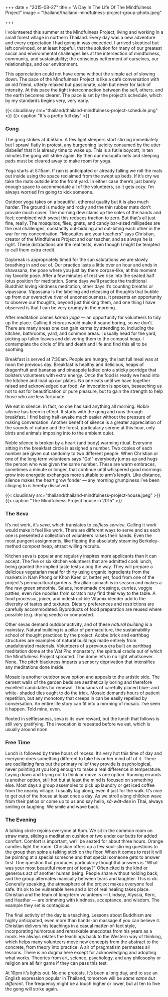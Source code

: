 +++
date = "2015-08-27"
title = "A Day In The Life Of The Mindfulness Project"
image = "thailand/thailand-mindfulness-project-group-photo.jpeg"

+++

I volunteered this summer at the Mindfulness Project, living and working in a small forest village in northern Thailand. Every day was a new adventure and every expectation I had going in was exceeded. I arrived skeptical but left convinced, or at least hopeful, that the solution for many of our greatest social and environmental challenges lies at the intersection of mindfulness, community, and sustainability; the conscious betterment of ourselves, our relationships, and our environment.

This appreciation could not have come without the simple act of slowing down. The pace of the Mindfulness Project is like a café conversation with an old friend, utterly relaxed but passionate, calm but never for lack of intensity. At this pace the tight interconnection between the self, others, and the earth becomes clearer. The pace is set by the project’s schedule, which by my standards begins very, very early.

{{< cloudinary src="thailand/thailand-mindfulness-project-schedule.png" >}}
{{< caption "It's a pretty full day" >}}

### Gong

The gong strikes at 4:50am. A few light sleepers start stirring immediately but I sprawl flatly in protest, any burgeoning lucidity consumed by the utter disbelief that it is already time to wake up. This is a futile boycott; in ten minutes the gong will strike again. By then our mosquito nets and sleeping pads must be cleared away to make room for yoga.

Yoga starts at 5:15am. If rain is anticipated or already falling we roll the mats out inside using the space reclaimed from the swept up beds. If it’s dry we take the mats outside into the front yard. In either case there’s just barely enough space to accommodate all of the volunteers, so it gets cozy. I’m always worried I’m going to kick someone.

Outdoor yoga takes on a beautiful, ethereal quality but it is also much harder. The ground is muddy and rocky and the thin rubber mats don’t provide much cover. The morning dew clams up the soles of the hands and feet; combined with sweat this reduces traction to zero. But that’s all just fine, really. The mosquitos, flies, gnats, and candy bar-sized millipedes are the real challenges, constantly out-bidding and out-biting each other in the war for my concentration. "Mosquitos are your teachers" says Christian, creator of the Mindfulness Project and our teacher, and as always he is right. These distractions are the real tests, even though I might be tempted to call them extra credit.

Daybreak is appropriately timed for the sun salutations we are slowly breathing in and out of. Our practice lasts a little over an hour and ends in shavasana, the pose where you just lay there corpse-like, at this moment my favorite pose. After a few minutes of rest we rise into the seated half lotus position for meditation. Some days we’ll practice the traditional Buddhist loving kindness meditation, other days it’s counting breaths or vipassana. Vipassana is the labeling and releasing of thoughts that bubble up from our overactive river of unconsciousness. It presents an opportunity to observe our thoughts, beyond just thinking them, and one thing I have observed is that I can be very grumpy in the morning.

After meditation comes *karma yoga* — an opportunity for volunteers to tidy up the place. Calling it *chores* would make it sound boring, so we don't. There are many areas one can gain karma by attending to, including the kitchen, bathrooms, yard, and common areas. I usually head for the yard, picking up fallen leaves and delivering them to the compost heap. I contemplate the circle of life and death and life and find this all to be soothing.

Breakfast is served at 7:30am. People are hungry, the last full meal was at noon the previous day. Breakfast is healthy and delicious, heaps of dragonfruit and bananas and pineapple ladled onto a sticky porridge that bolsters volunteers with extra energy. Once the food is ready we head into the kitchen and load up our plates. No one eats until we have together raised and acknowledged our food. An invocation is spoken, beseeching us not to eat for beautification or pure pleasure, but to gain the strength to help those who are less fortunate.

We eat in silence. In fact, no one has said anything all morning. *Noble silence* has been in effect. It starts with the gong and runs through breakfast. I find being half-awake much easier without the pressure of making conversation. Another benefit of silence is a greater appreciation of the sounds of nature and the forest, particularly serene at this hour, only birds and animals imposing into to the ambient quiet.

Noble silence is broken by a heart (and body) warming ritual. Everyone sitting in the breakfast circle is assigned a number. Two copies of each number are given out randomly to two different people. When Christian or one of the long term volunteers says "Go!" everybody jumps up and hugs the person who was given the same number. These are warm embraces, sometimes a minute or longer, that continue until whispered good mornings grow into energetic exchanges more suitable to arm’s length. Like distance, silence makes the heart grow fonder — any morning grumpiness I’ve been clinging to is hereby dissolved.

{{< cloudinary src="thailand/thailand-mindfulness-project-house.jpeg" >}}
{{< caption "The Mindfulness Project house in 2015" >}}

### The Seva

It’s not work, it’s *seva*, which translates to *selfless service*. Calling it *work* would make it feel like work. There are different ways to serve and as each one is presented a collection of volunteers raises their hands. Even the most pungent assignments, like flipping the absolutely steaming Berkeley-method compost heap, attract willing recruits.

Kitchen seva is popular and regularly inspires more applicants than it can accept. The five or six kitchen volunteers that are admitted cook lunch, being granted the implied taste tests along the way. They will prepare a delicious vegetarian meal for thirty using organic ingredients from the markets in Nam Phong or Khon Kaen or, better yet, food from one of the project’s permacultural gardens. Brazilian spinach is in season and makes a fine raw green smoothie. Salads, homemade dressings, curries, veggie patties, even rice noodles from scratch may find their way to the table. A food processor, juicer, and indestructible Vitamix blender add to the diversity of tastes and textures. Dietary preferences and restrictions are carefully accommodated. Byproducts of food preparation are reused where possible (e.g. drying seeds) or composted.

Other sevas demand outdoor activity, and of these *natural building* is a mainstay. Natural building is a pillar of permaculture, the sustainability school of thought practiced by the project. Adobe brick and earthbag structures are examples of natural buildings made entirely from unadulterated materials. Volunteers of a previous era built an earthbag meditation dome at the Wat Pho monastery, the spiritual cradle out of which the Mindfulness Project sprouted. The dome lets in no light whatsoever. None. The pitch blackness imparts a sensory deprivation that intensifies any meditations done inside.

Mosaic is another outdoor seva option and appeals to the artistic side. The cement walls of the garden beds are aesthetically boring and therefore excellent candidates for renewal. Thousands of carefully placed blue- and white- shaded tiles ought to do the trick. Mosaic demands hours of patient repetition, but any monotony that creeps in can be easily repelled by conversation. An entire life story can fit into a morning of mosaic. I’ve seen it happen. Told mine, even.

Rooted in selflessness, seva is its own reward, but the lunch that follows is still very gratifying. The invocation is repeated before we eat, which is usually around noon.

### Free Time

Lunch is followed by three hours of recess. It’s very hot this time of day and everyone does something different to take his or her mind off of it. There are oscillating fans but the primary relief they provide is psychological, never pointing at you long enough to make a real difference in temperature. Laying down and trying not to think or move is one option. Running errands is another option, still hot but at least the mind is focused on something else. Most days a group assembles to pick up laundry or get iced coffee from the nearby village. I usually tag along, even if just for the walk. It’s nice to get out of the house at least once a day. As we stroll along children wave from their patios or come up to us and say hello, *sà-wàt-dee* in Thai, always smiling or laughing. We smile and wave back.

### The Evening

A talking circle rejoins everyone at 6pm. We sit in the common room on straw mats, sliding a meditation cushion or two under our butts for added comfort. Comfort is important, we’ll be seated for about three hours. Orange candles light the room. Christian offers up a few soul-stirring questions to the group then spins a talking stick on the floor. When it comes to rest it will be pointing at a special someone and that special someone gets to answer first. One question that produces particularly thoughtful answers is "What was your most beautiful moment of today?" Often cited is the kind or generous act of another human being. People share without holding back, and the group alternates manically between tears and laughter. This is ok. Generally speaking, the atmosphere of the project makes everyone feel safe. It’s ok to be vulnerable here and a lot of real healing takes place. Christian and the team of long-term volunteers — Lindsey, Alyssia, Kerri, and Heather — are brimming with kindness, acceptance, and wisdom. The example they set is contagious.

The final activity of the day is a teaching. Lessons about Buddhism are highly anticipated, even more than hands-on massage if you can believe it. Christian delivers his teachings in a casual matter-of-fact style, incorporating humorous and remarkable anecdotes from his years as a monk. He always relates the teachings back to the Western way of thinking, which helps many volunteers move new concepts from the abstract to the concrete, from theory into practice. A air of pragmatism permeates all lessons. There is no dogma here except for acknowledging and adopting what works. Theories from art, science, psychology, and any philosophy or religion are all fair game if they can pass this test.

At 10pm it’s lights out. No one protests. It’s been a long day, and to use an English expression popular in Thailand, tomorrow will be *same same but different*. The frequency might be a touch higher or lower, but at ten to five the gong will strike again.

